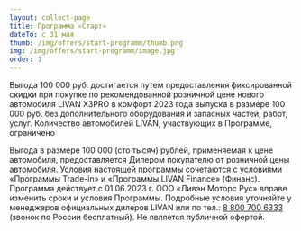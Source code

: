 ```yaml
---
layout: collect-page
title: Программа «Старт»
dateTo: с 31 мая
thumb: /img/offers/start-programm/thumb.png
img: /img/offers/start-programm/image.jpg
order: 1
---
```


Выгода 100 000 руб. достигается путем предоставления фиксированной скидки при покупке по рекомендованной розничной цене нового автомобиля LIVAN X3PRO в комфорт 2023 года выпуска в размере 100 000 руб. без дополнительного оборудования и запасных частей, работ, услуг. Количество автомобилей  LIVAN, участвующих в Программе, ограничено

Выгода в размере 100 000 (сто тысяч) рублей, применяемая к цене автомобиля, предоставляется Дилером покупателю от розничной цены автомобиля. Условия настоящей программы сочетаются с условиями «Программы Trade-in» и «Программы LIVAN Finance» (Финанс). Программа действует с 01.06.2023 г. ООО «Ливэн Моторс Рус» вправе изменить сроки и условия Программы. Подробные условия уточняйте у менеджеров официальных дилеров LIVAN или по тел.: [8 800 700 6333](tel:+78007006333) (звонок по России бесплатный). Не является публичной офертой.